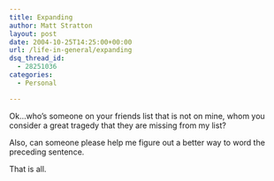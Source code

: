 ```yaml
---
title: Expanding
author: Matt Stratton
layout: post
date: 2004-10-25T14:25:00+00:00
url: /life-in-general/expanding
dsq_thread_id:
  - 28251036
categories:
  - Personal

---
```

Ok&#8230;who&#8217;s someone on your friends list that is not on mine, whom you consider a great tragedy that they are missing from my list?

Also, can someone please help me figure out a better way to word the preceding sentence.

That is all.